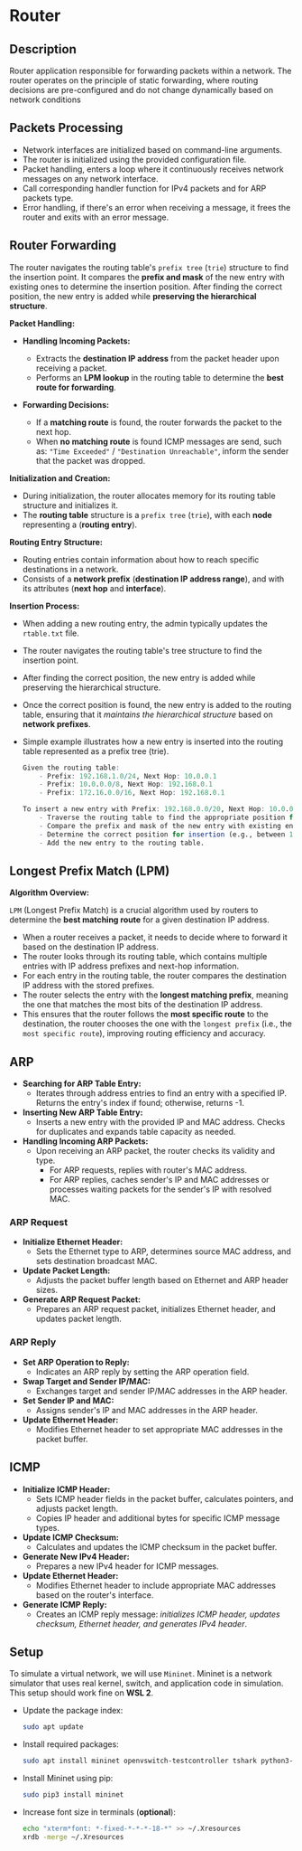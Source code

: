 # Router

## Description

Router application responsible for forwarding packets within a network. The router operates on the principle of static forwarding, where routing decisions are pre-configured and do not change dynamically based on network conditions

## Packets Processing

- Network interfaces are initialized based on command-line arguments.
- The router is initialized using the provided configuration file.
- Packet handling, enters a loop where it continuously receives network messages on any network interface.
- Call corresponding handler function for IPv4 packets and for ARP packets type.
- Error handling, if there's an error when receiving a message, it frees the router and exits with an error message.

## Router Forwarding

The router navigates the routing table's `prefix tree` (`trie`) structure to find the insertion point.
It compares the **prefix and mask** of the new entry with existing ones to determine the insertion position.
After finding the correct position, the new entry is added while **preserving the hierarchical structure**.

**Packet Handling:**

- **Handling Incoming Packets:**
  - Extracts the **destination IP address** from the packet header upon receiving a packet.
  - Performs an **LPM lookup** in the routing table to determine the **best route for forwarding**.

- **Forwarding Decisions:**
  - If a **matching route** is found, the router forwards the packet to the next hop.
  - When **no matching route** is found ICMP messages are send, such as: `"Time Exceeded"` / `"Destination Unreachable"`, inform the sender that the packet was dropped.

**Initialization and Creation:**

- During initialization, the router allocates memory for its routing table structure and initializes it.
- The **routing table** structure is a `prefix tree` (`trie`), with each **node** representing a (**routing entry**).

**Routing Entry Structure:**

- Routing entries contain information about how to reach specific destinations in a network.
- Consists of a **network prefix** (**destination IP address range**), and with its attributes (**next hop** and **interface**).

**Insertion Process:**

- When adding a new routing entry, the admin typically updates the `rtable.txt` file.
- The router navigates the routing table's tree structure to find the insertion point.
- After finding the correct position, the new entry is added while preserving the hierarchical structure.
- Once the correct position is found, the new entry is added to the routing table, ensuring that it *maintains the hierarchical structure* based on **network prefixes**.
- Simple example illustrates how a new entry is inserted into the routing table represented as a prefix tree (trie).

  ```r
  Given the routing table:
      - Prefix: 192.168.1.0/24, Next Hop: 10.0.0.1
      - Prefix: 10.0.0.0/8, Next Hop: 192.168.0.1
      - Prefix: 172.16.0.0/16, Next Hop: 192.168.0.1

  To insert a new entry with Prefix: 192.168.0.0/20, Next Hop: 10.0.0.2:
      - Traverse the routing table to find the appropriate position for the new entry.
      - Compare the prefix and mask of the new entry with existing entries.
      - Determine the correct position for insertion (e.g., between 192.168.1.0/24 and 172.16.0.0/16).
      - Add the new entry to the routing table.
  ```

## Longest Prefix Match (LPM)

**Algorithm Overview:**

`LPM` (Longest Prefix Match) is a crucial algorithm used by routers to determine the **best matching route** for a given destination IP address.

- When a router receives a packet, it needs to decide where to forward it based on the destination IP address.
- The router looks through its routing table, which contains multiple entries with IP address prefixes and next-hop information.
- For each entry in the routing table, the router compares the destination IP address with the stored prefixes.
- The router selects the entry with the **longest matching prefix**, meaning the one that matches the most bits of the destination IP address.
- This ensures that the router follows the **most specific route** to the destination, the router chooses the one with the `longest prefix` (i.e., the `most specific route`), improving routing efficiency and accuracy.

## ARP

- **Searching for ARP Table Entry:**
  - Iterates through address entries to find an entry with a specified IP. Returns the entry's index if found; otherwise, returns -1.
- **Inserting New ARP Table Entry:**
  - Inserts a new entry with the provided IP and MAC address. Checks for duplicates and expands table capacity as needed.
- **Handling Incoming ARP Packets:**
  - Upon receiving an ARP packet, the router checks its validity and type.
    - For ARP requests, replies with router's MAC address.
    - For ARP replies, caches sender's IP and MAC addresses or processes waiting packets for the sender's IP with resolved MAC.

### ARP Request

- **Initialize Ethernet Header:**
  - Sets the Ethernet type to ARP, determines source MAC address, and sets destination broadcast MAC.
- **Update Packet Length:**
  - Adjusts the packet buffer length based on Ethernet and ARP header sizes.
- **Generate ARP Request Packet:**
  - Prepares an ARP request packet, initializes Ethernet header, and updates packet length.

### ARP Reply

- **Set ARP Operation to Reply:**
  - Indicates an ARP reply by setting the ARP operation field.
- **Swap Target and Sender IP/MAC:**
  - Exchanges target and sender IP/MAC addresses in the ARP header.
- **Set Sender IP and MAC:**
  - Assigns sender's IP and MAC addresses in the ARP header.
- **Update Ethernet Header:**
  - Modifies Ethernet header to set appropriate MAC addresses in the packet buffer.

## ICMP

- **Initialize ICMP Header:**
  - Sets ICMP header fields in the packet buffer, calculates pointers, and adjusts packet length.
  - Copies IP header and additional bytes for specific ICMP message types.
- **Update ICMP Checksum:**
  - Calculates and updates the ICMP checksum in the packet buffer.
- **Generate New IPv4 Header:**
  - Prepares a new IPv4 header for ICMP messages.
- **Update Ethernet Header:**
  - Modifies Ethernet header to include appropriate MAC addresses based on the router's interface.
- **Generate ICMP Reply:**
  - Creates an ICMP reply message: *initializes ICMP header, updates checksum, Ethernet header, and generates IPv4 header*.

## Setup

To simulate a virtual network, we will use `Mininet`. Mininet is a network simulator that uses real kernel, switch, and application code in simulation. This setup should work fine on **WSL 2**.

- Update the package index:

  ```bash
  sudo apt update
  ```

- Install required packages:

    ```bash
    sudo apt install mininet openvswitch-testcontroller tshark python3-click python3-scapy xterm python3-pip
    ```

- Install Mininet using pip:

    ```bash
    sudo pip3 install mininet
    ```

- Increase font size in terminals (**optional**):

    ```bash
    echo "xterm*font: *-fixed-*-*-*-18-*" >> ~/.Xresources
    xrdb -merge ~/.Xresources
    ```
